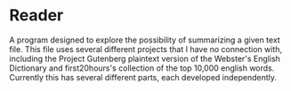 Reader
======

A program designed to explore the possibility of summarizing a given text file. 
This file uses several different projects that I have no connection with, including the Project Gutenberg plaintext version of the 
Webster's English Dictionary and first20hours's collection of the top 10,000 english words. Currently this has several different
parts, each developed independently. 
